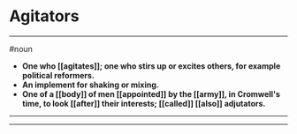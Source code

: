 # Agitators
---
#noun
- **One who [[agitates]]; one who stirs up or excites others, for example political reformers.**
- **An implement for shaking or mixing.**
- **One of a [[body]] of men [[appointed]] by the [[army]], in Cromwell's time, to look [[after]] their interests; [[called]] [[also]] adjutators.**
---
---
